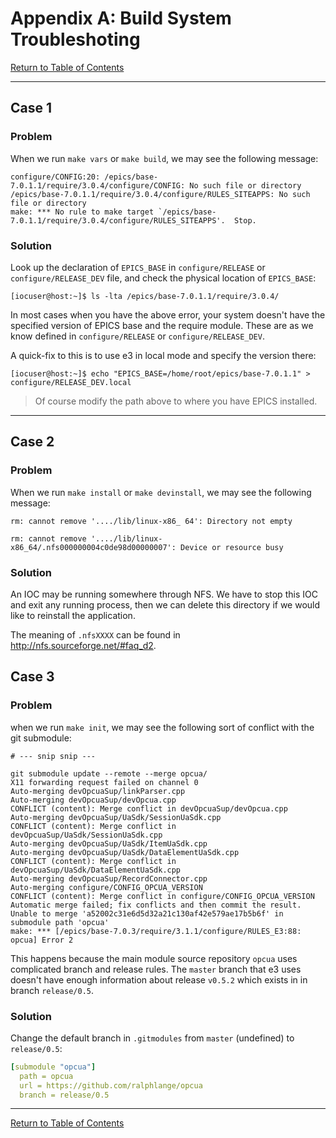 # Appendix A: Build System Troubleshoting 

[Return to Table of Contents](README.md)

---

## Case 1

### Problem

When we run `make vars` or `make build`, we may see the following message:

```console
configure/CONFIG:20: /epics/base-7.0.1.1/require/3.0.4/configure/CONFIG: No such file or directory
/epics/base-7.0.1.1/require/3.0.4/configure/RULES_SITEAPPS: No such file or directory
make: *** No rule to make target `/epics/base-7.0.1.1/require/3.0.4/configure/RULES_SITEAPPS'.  Stop.
```

### Solution

Look up the declaration of `EPICS_BASE` in `configure/RELEASE` or `configure/RELEASE_DEV` file, and check the physical location of `EPICS_BASE`:

```console
[iocuser@host:~]$ ls -lta /epics/base-7.0.1.1/require/3.0.4/
```

In most cases when you have the above error, your system doesn't have the specified version of EPICS base and the require module. These are as we know defined in `configure/RELEASE` or `configure/RELEASE_DEV`.

A quick-fix to this is to use e3 in local mode and specify the version there:

```console
[iocuser@host:~]$ echo "EPICS_BASE=/home/root/epics/base-7.0.1.1" > configure/RELEASE_DEV.local
```

> Of course modify the path above to where you have EPICS installed.

---

## Case 2

### Problem

When we run `make install` or `make devinstall`, we may see the following message:

```console
rm: cannot remove '..../lib/linux-x86_ 64': Directory not empty

rm: cannot remove '..../lib/linux-x86_64/.nfs000000004c0de98d00000007': Device or resource busy
```

### Solution

An IOC may be running somewhere through NFS. We have to stop this IOC and exit any running process, then we can delete this directory if we would like to reinstall the application.

The meaning of `.nfsXXXX` can be found in http://nfs.sourceforge.net/#faq_d2.

## Case 3

### Problem

when we run `make init`, we may see the following sort of conflict with the git submodule:

```console
# --- snip snip ---

git submodule update --remote --merge opcua/
X11 forwarding request failed on channel 0
Auto-merging devOpcuaSup/linkParser.cpp
Auto-merging devOpcuaSup/devOpcua.cpp
CONFLICT (content): Merge conflict in devOpcuaSup/devOpcua.cpp
Auto-merging devOpcuaSup/UaSdk/SessionUaSdk.cpp
CONFLICT (content): Merge conflict in devOpcuaSup/UaSdk/SessionUaSdk.cpp
Auto-merging devOpcuaSup/UaSdk/ItemUaSdk.cpp
Auto-merging devOpcuaSup/UaSdk/DataElementUaSdk.cpp
CONFLICT (content): Merge conflict in devOpcuaSup/UaSdk/DataElementUaSdk.cpp
Auto-merging devOpcuaSup/RecordConnector.cpp
Auto-merging configure/CONFIG_OPCUA_VERSION
CONFLICT (content): Merge conflict in configure/CONFIG_OPCUA_VERSION
Automatic merge failed; fix conflicts and then commit the result.
Unable to merge 'a52002c31e6d5d32a21c130af42e579ae17b5b6f' in submodule path 'opcua'
make: *** [/epics/base-7.0.3/require/3.1.1/configure/RULES_E3:88: opcua] Error 2
```

This happens because the main module source repository `opcua` uses complicated branch and release rules. The `master` branch that e3 uses doesn't have enough information about release `v0.5.2` which exists in in branch `release/0.5`.

### Solution

Change the default branch in `.gitmodules` from `master` (undefined) to `release/0.5`: 

```yaml
[submodule "opcua"]
  path = opcua
  url = https://github.com/ralphlange/opcua
  branch = release/0.5
```


---

[Return to Table of Contents](README.md)
